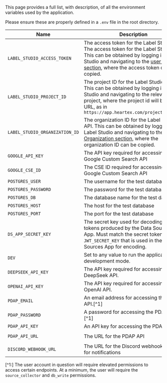 This page provides a full list, with description, of all the environment variables used by the application.

Please ensure these are properly defined in a `.env` file in the root directory.

| Name                 | Description                                                                                                                                                                                                                                                       | Example                        |
|----------------------|-------------------------------------------------------------------------------------------------------------------------------------------------------------------------------------------------------------------------------------------------------------------|--------------------------------|
| `LABEL_STUDIO_ACCESS_TOKEN` | The access token for the Label Studio API. The access token for the Label Studio API. This can be obtained by logging into Label Studio and navigating to the [user account section](https://app.heartex.com/user/account), where the access token can be copied. | `abc123`                       |
| `LABEL_STUDIO_PROJECT_ID` | The project ID for the Label Studio API. This can be obtained by logging into Label Studio and navigating to the relevant project, where the project id will be in the URL, as in `https://app.heartex.com/projects/58475/`                                       | `58475`                        |
| `LABEL_STUDIO_ORGANIZATION_ID` | The organization ID for the Label Studio API. This can be obtained by logging into Label Studio and navigating to the [Organization section](https://app.heartex.com/organization?page=1), where the organization ID can be copied.                               | `6758`                         |
| `GOOGLE_API_KEY`     | The API key required for accessing the Google Custom Search API                                                                                                                                                                                                   | `abc123`                       |
| `GOOGLE_CSE_ID`      | The CSE ID required for accessing the Google Custom Search API                                                                                                                                                                                                    | `abc123`                       |
|`POSTGRES_USER`       | The username for the test database                                                                                                                                                                                                                                | `test_source_collector_user`   |
|`POSTGRES_PASSWORD`   | The password for the test database                                                                                                                                                                                                                                | `HanviliciousHamiltonHilltops` |
|`POSTGRES_DB`         | The database name for the test database                                                                                                                                                                                                                           | `source_collector_test_db`     |
|`POSTGRES_HOST`       | The host for the test database                                                                                                                                                                                                                                    | `127.0.0.1`                    |
|`POSTGRES_PORT`       | The port for the test database                                                                                                                                                                                                                                    | `5432`                         |
|`DS_APP_SECRET_KEY`| The secret key used for decoding JWT tokens produced by the Data Sources App. Must match the secret token `JWT_SECRET_KEY` that is used in the Data Sources App for encoding.                                                                                     | `abc123`                       |
|`DEV`| Set to any value to run the application in development mode.                                                                                                                                                                                                      | `true`                         |
|`DEEPSEEK_API_KEY`| The API key required for accessing the DeepSeek API.                                                                                                                                                                                                              | `abc123`                       |
|`OPENAI_API_KEY`| The API key required for accessing the OpenAI API.                                                                                                                                                                                                                | `abc123`                       |
|`PDAP_EMAIL`| An email address for accessing the PDAP API.[^1]                                                                                                                                                                                                                  | `abc123@test.com`               |
|`PDAP_PASSWORD`| A password for accessing the PDAP API.[^1]                                                                                                                                                                                                                        | `abc123`               |
|`PDAP_API_KEY`| An API key for accessing the PDAP API.                                                                                                                                                                                                                            | `abc123`               |
|`PDAP_API_URL`| The URL for the PDAP API| `https://data-sources-v2.pdap.dev/api`|
|`DISCORD_WEBHOOK_URL`| The URL for the Discord webhook used for notifications| `abc123`               |

[^1:] The user account in question will require elevated permissions to access certain endpoints. At a minimum, the user will require the `source_collector` and `db_write` permissions.